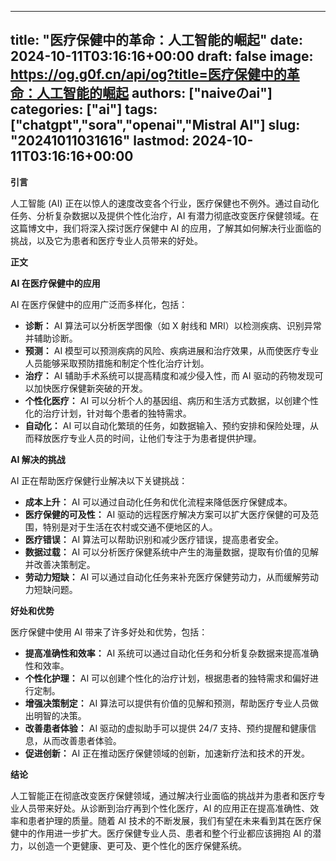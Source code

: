 
---
title: "医疗保健中的革命：人工智能的崛起"
date: 2024-10-11T03:16:16+00:00
draft: false
image: https://og.g0f.cn/api/og?title=医疗保健中的革命：人工智能的崛起
authors: ["naiveのai"]
categories: ["ai"]
tags: ["chatgpt","sora","openai","Mistral AI"]
slug: "20241011031616"
lastmod: 2024-10-11T03:16:16+00:00
---
**引言**

人工智能 (AI) 正在以惊人的速度改变各个行业，医疗保健也不例外。通过自动化任务、分析复杂数据以及提供个性化治疗，AI 有潜力彻底改变医疗保健领域。在这篇博文中，我们将深入探讨医疗保健中 AI 的应用，了解其如何解决行业面临的挑战，以及它为患者和医疗专业人员带来的好处。

**正文**

**AI 在医疗保健中的应用**

AI 在医疗保健中的应用广泛而多样化，包括：

* **诊断：** AI 算法可以分析医学图像（如 X 射线和 MRI）以检测疾病、识别异常并辅助诊断。
* **预测：** AI 模型可以预测疾病的风险、疾病进展和治疗效果，从而使医疗专业人员能够采取预防措施和制定个性化治疗计划。
* **治疗：** AI 辅助手术系统可以提高精度和减少侵入性，而 AI 驱动的药物发现可以加快医疗保健新突破的开发。
* **个性化医疗：** AI 可以分析个人的基因组、病历和生活方式数据，以创建个性化的治疗计划，针对每个患者的独特需求。
* **自动化：** AI 可以自动化繁琐的任务，如数据输入、预约安排和保险处理，从而释放医疗专业人员的时间，让他们专注于为患者提供护理。

**AI 解决的挑战**

AI 正在帮助医疗保健行业解决以下关键挑战：

* **成本上升：** AI 可以通过自动化任务和优化流程来降低医疗保健成本。
* **医疗保健的可及性：** AI 驱动的远程医疗解决方案可以扩大医疗保健的可及范围，特别是对于生活在农村或交通不便地区的人。
* **医疗错误：** AI 算法可以帮助识别和减少医疗错误，提高患者安全。
* **数据过载：** AI 可以分析医疗保健系统中产生的海量数据，提取有价值的见解并改善决策制定。
* **劳动力短缺：** AI 可以通过自动化任务来补充医疗保健劳动力，从而缓解劳动力短缺问题。

**好处和优势**

医疗保健中使用 AI 带来了许多好处和优势，包括：

* **提高准确性和效率：** AI 系统可以通过自动化任务和分析复杂数据来提高准确性和效率。
* **个性化护理：** AI 可以创建个性化的治疗计划，根据患者的独特需求和偏好进行定制。
* **增强决策制定：** AI 算法可以提供有价值的见解和预测，帮助医疗专业人员做出明智的决策。
* **改善患者体验：** AI 驱动的虚拟助手可以提供 24/7 支持、预约提醒和健康信息，从而改善患者体验。
* **促进创新：** AI 正在推动医疗保健领域的创新，加速新疗法和技术的开发。

**结论**

人工智能正在彻底改变医疗保健领域，通过解决行业面临的挑战并为患者和医疗专业人员带来好处。从诊断到治疗再到个性化医疗，AI 的应用正在提高准确性、效率和患者护理的质量。随着 AI 技术的不断发展，我们有望在未来看到其在医疗保健中的作用进一步扩大。医疗保健专业人员、患者和整个行业都应该拥抱 AI 的潜力，以创造一个更健康、更可及、更个性化的医疗保健系统。